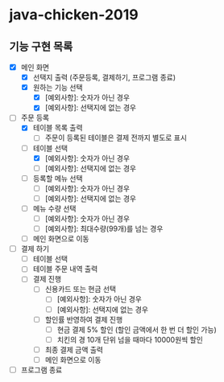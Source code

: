 # java-chicken-2019

## 기능 구현 목록

- [x] 메인 화면
    - [x] 선택지 출력 (주문등록, 결제하기, 프로그램 종료)
    - [x] 원하는 기능 선택
        - [x] [예외사항]: 숫자가 아닌 경우
        - [x] [예외사항]: 선택지에 없는 경우

- [ ] 주문 등록
    - [x] 테이블 목록 출력
        - [ ] 주문이 등록된 테이블은 결제 전까지 별도로 표시
    - [ ] 테이블 선택
        - [x] [예외사항]: 숫자가 아닌 경우
        - [ ] [예외사항]: 선택지에 없는 경우
    - [ ] 등록할 메뉴 선택
        - [ ] [예외사항]: 숫자가 아닌 경우
        - [ ] [예외사항]: 선택지에 없는 경우
    - [ ] 메뉴 수량 선택
        - [ ] [예외사항]: 숫자가 아닌 경우
        - [ ] [예외사항]: 최대수량(99개)를 넘는 경우
    - [ ] 메인 화면으로 이동

- [ ] 결제 하기
    - [ ] 테이블 선택
    - [ ] 테이블 주문 내역 출력
    - [ ] 결제 진행
        - [ ] 신용카드 또는 현금 선택
            - [ ] [예외사항]: 숫자가 아닌 경우
            - [ ] [예외사항]: 선택지에 없는 경우
        - [ ] 할인률 반영하여 결제 진행
            - [ ] 현금 결제 5% 할인 (할인 금액에서 한 번 더 할인 가능)
            - [ ] 치킨의 경 10개 단위 넘을 때마다 10000원씩 할인
        - [ ] 최종 결제 금액 출력
        - [ ] 메인 화면으로 이동

- [ ] 프로그램 종료
